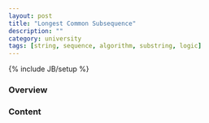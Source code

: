```yaml
---
layout: post
title: "Longest Common Subsequence"
description: ""
category: university
tags: [string, sequence, algorithm, substring, logic]
---
```

{% include JB/setup %}

<!-- Overview -->
<h3>Overview</h3>

<!-- Content -->
<h3>Content</h3>